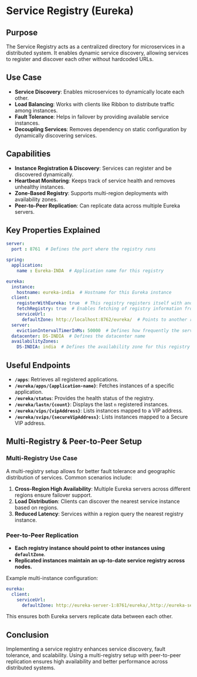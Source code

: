 # Service Registry (Eureka)

## Purpose
The Service Registry acts as a centralized directory for microservices in a distributed system. It enables dynamic service discovery, allowing services to register and discover each other without hardcoded URLs.

## Use Case
- **Service Discovery**: Enables microservices to dynamically locate each other.
- **Load Balancing**: Works with clients like Ribbon to distribute traffic among instances.
- **Fault Tolerance**: Helps in failover by providing available service instances.
- **Decoupling Services**: Removes dependency on static configuration by dynamically discovering services.

## Capabilities
- **Instance Registration & Discovery**: Services can register and be discovered dynamically.
- **Heartbeat Monitoring**: Keeps track of service health and removes unhealthy instances.
- **Zone-Based Registry**: Supports multi-region deployments with availability zones.
- **Peer-to-Peer Replication**: Can replicate data across multiple Eureka servers.

## Key Properties Explained
```yaml
server:
  port : 8761  # Defines the port where the registry runs

spring:
  application:
    name : Eureka-INDA  # Application name for this registry

eureka:
  instance:
    hostname: eureka-india  # Hostname for this Eureka instance
  client:
    registerWithEureka: true  # This registry registers itself with another Eureka instance
    fetchRegistry: true  # Enables fetching of registry information from other nodes
    serviceUrl:
      defaultZone: http://localhost:8762/eureka/  # Points to another registry instance for replication
  server:
    evictionIntervalTimerInMs: 50000  # Defines how frequently the server removes unhealthy instances
  datacenter: DS-INDIA  # Defines the datacenter name
  availabilityZones:
    DS-INDIA: india  # Defines the availability zone for this registry
```

## Useful Endpoints
- **`/apps`**: Retrieves all registered applications.
- **`/eureka/apps/{application-name}`**: Fetches instances of a specific application.
- **`/eureka/status`**: Provides the health status of the registry.
- **`/eureka/lastn/{count}`**: Displays the last `n` registered instances.
- **`/eureka/vips/{vipAddress}`**: Lists instances mapped to a VIP address.
- **`/eureka/svips/{secureVipAddress}`**: Lists instances mapped to a Secure VIP address.

## Multi-Registry & Peer-to-Peer Setup
### **Multi-Registry Use Case**
A multi-registry setup allows for better fault tolerance and geographic distribution of services. Common scenarios include:
1. **Cross-Region High Availability**: Multiple Eureka servers across different regions ensure failover support.
2. **Load Distribution**: Clients can discover the nearest service instance based on regions.
3. **Reduced Latency**: Services within a region query the nearest registry instance.

### **Peer-to-Peer Replication**
- **Each registry instance should point to other instances using `defaultZone`**.
- **Replicated instances maintain an up-to-date service registry across nodes.**

Example multi-instance configuration:
```yaml
eureka:
  client:
    serviceUrl:
      defaultZone: http://eureka-server-1:8761/eureka/,http://eureka-server-2:8762/eureka/
```
This ensures both Eureka servers replicate data between each other.

## Conclusion
Implementing a service registry enhances service discovery, fault tolerance, and scalability. Using a multi-registry setup with peer-to-peer replication ensures high availability and better performance across distributed systems.

